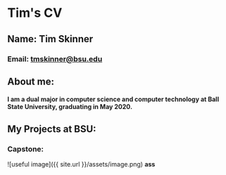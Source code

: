 # Tim's CV

## Name: Tim Skinner
### Email: tmskinner@bsu.edu

## About me:
####  I am a dual major in computer science and computer technology at Ball State University, graduating in May 2020. 
  
  
## My Projects at BSU:
### Capstone:
 ![useful image]({{ site.url }}/assets/image.png)
 <strong>ass</strong>
